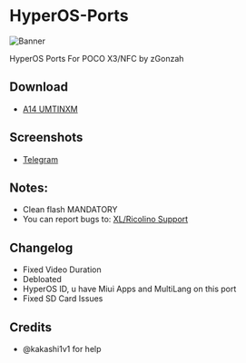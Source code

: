 # HyperOS-Ports
![Banner](https://github.com/zGonzah/HyperOS-Ports/assets/83481962/edbc44de-20d1-4e95-ac43-163b810ea618)

HyperOS Ports For POCO X3/NFC by zGonzah

## Download
- [A14 UMTINXM](https://drive.google.com/file/d/12m2RwT0sUz5bQiNDwc-_51lERSdJqbXg/view?usp=sharing)

## Screenshots
- [Telegram](https://t.me/XL_La/85308) 

## Notes:
- Clean flash MANDATORY
- You can report bugs to: [XL/Ricolino Support](https://t.me/XL_La)

## Changelog
- Fixed Video Duration
- Debloated
- HyperOS ID, u have Miui Apps and MultiLang on this port
- Fixed SD Card Issues

## Credits
- @kakashi1v1 for help
